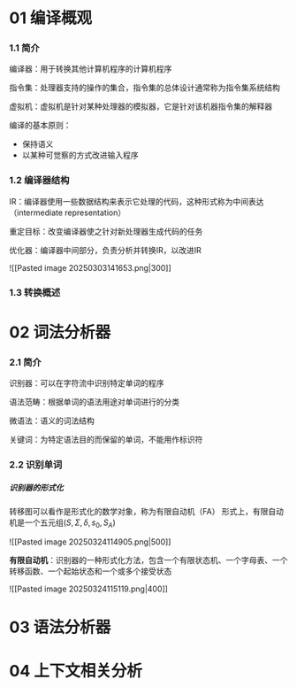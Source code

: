 # 01 编译概观

### 1.1 简介
编译器：用于转换其他计算机程序的计算机程序

指令集：处理器支持的操作的集合，指令集的总体设计通常称为指令集系统结构

虚拟机：虚拟机是针对某种处理器的模拟器，它是针对该机器指令集的解释器

编译的基本原则：
- 保持语义
- 以某种可觉察的方式改进输入程序

### 1.2 编译器结构
IR：编译器使用一些数据结构来表示它处理的代码，这种形式称为中间表达（intermediate representation）

重定目标：改变编译器使之针对新处理器生成代码的任务

优化器：编译器中间部分，负责分析并转换IR，以改进IR

![[Pasted image 20250303141653.png|300]]


### 1.3 转换概述



# 02 词法分析器

### 2.1 简介
识别器：可以在字符流中识别特定单词的程序

语法范畴：根据单词的语法用途对单词进行的分类

微语法：语义的词法结构

关键词：为特定语法目的而保留的单词，不能用作标识符

### 2.2 识别单词

##### 识别器的形式化
转移图可以看作是形式化的数学对象，称为有限自动机（FA）
形式上，有限自动机是一个五元组$(S,\Sigma,\delta,s_0,S_A)$

![[Pasted image 20250324114905.png|500]]

**有限自动机**：识别器的一种形式化方法，包含一个有限状态机、一个字母表、一个转移函数、一个起始状态和一个或多个接受状态

![[Pasted image 20250324115119.png|400]]











# 03 语法分析器




# 04 上下文相关分析